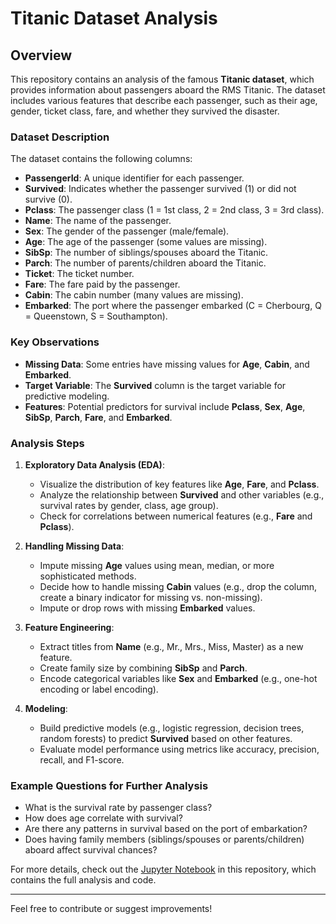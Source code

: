 # Titanic Dataset Analysis

## Overview

This repository contains an analysis of the famous **Titanic dataset**, which provides information about passengers aboard the RMS Titanic. The dataset includes various features that describe each passenger, such as their age, gender, ticket class, fare, and whether they survived the disaster.

### Dataset Description

The dataset contains the following columns:

- **PassengerId**: A unique identifier for each passenger.
- **Survived**: Indicates whether the passenger survived (1) or did not survive (0).
- **Pclass**: The passenger class (1 = 1st class, 2 = 2nd class, 3 = 3rd class).
- **Name**: The name of the passenger.
- **Sex**: The gender of the passenger (male/female).
- **Age**: The age of the passenger (some values are missing).
- **SibSp**: The number of siblings/spouses aboard the Titanic.
- **Parch**: The number of parents/children aboard the Titanic.
- **Ticket**: The ticket number.
- **Fare**: The fare paid by the passenger.
- **Cabin**: The cabin number (many values are missing).
- **Embarked**: The port where the passenger embarked (C = Cherbourg, Q = Queenstown, S = Southampton).

### Key Observations

- **Missing Data**: Some entries have missing values for **Age**, **Cabin**, and **Embarked**.
- **Target Variable**: The **Survived** column is the target variable for predictive modeling.
- **Features**: Potential predictors for survival include **Pclass**, **Sex**, **Age**, **SibSp**, **Parch**, **Fare**, and **Embarked**.

### Analysis Steps

1. **Exploratory Data Analysis (EDA)**:
   - Visualize the distribution of key features like **Age**, **Fare**, and **Pclass**.
   - Analyze the relationship between **Survived** and other variables (e.g., survival rates by gender, class, age group).
   - Check for correlations between numerical features (e.g., **Fare** and **Pclass**).

2. **Handling Missing Data**:
   - Impute missing **Age** values using mean, median, or more sophisticated methods.
   - Decide how to handle missing **Cabin** values (e.g., drop the column, create a binary indicator for missing vs. non-missing).
   - Impute or drop rows with missing **Embarked** values.

3. **Feature Engineering**:
   - Extract titles from **Name** (e.g., Mr., Mrs., Miss, Master) as a new feature.
   - Create family size by combining **SibSp** and **Parch**.
   - Encode categorical variables like **Sex** and **Embarked** (e.g., one-hot encoding or label encoding).

4. **Modeling**:
   - Build predictive models (e.g., logistic regression, decision trees, random forests) to predict **Survived** based on other features.
   - Evaluate model performance using metrics like accuracy, precision, recall, and F1-score.

### Example Questions for Further Analysis

- What is the survival rate by passenger class?
- How does age correlate with survival?
- Are there any patterns in survival based on the port of embarkation?
- Does having family members (siblings/spouses or parents/children) aboard affect survival chances?

For more details, check out the [Jupyter Notebook](link_to_your_notebook.ipynb) in this repository, which contains the full analysis and code.

---

Feel free to contribute or suggest improvements!
